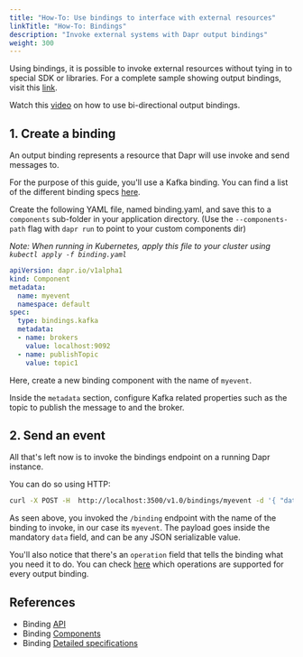 ```yaml
---
title: "How-To: Use bindings to interface with external resources"
linkTitle: "How-To: Bindings"
description: "Invoke external systems with Dapr output bindings"
weight: 300
---
```


Using bindings, it is possible to invoke external resources without tying in to special SDK or libraries.
For a complete sample showing output bindings, visit this [link](https://github.com/dapr/quickstarts/tree/master/bindings).

Watch this [video](https://www.youtube.com/watch?v=ysklxm81MTs&feature=youtu.be&t=1960) on how to use bi-directional output bindings.


## 1. Create a binding

An output binding represents a resource that Dapr will use invoke and send messages to.

For the purpose of this guide, you'll use a Kafka binding. You can find a list of the different binding specs [here](../../concepts/bindings/README.md).

Create the following YAML file, named binding.yaml, and save this to a `components` sub-folder in your application directory.
(Use the `--components-path` flag with `dapr run` to point to your custom components dir)

*Note: When running in Kubernetes, apply this file to your cluster using `kubectl apply -f binding.yaml`*

```yaml
apiVersion: dapr.io/v1alpha1
kind: Component
metadata:
  name: myevent
  namespace: default
spec:
  type: bindings.kafka
  metadata:
  - name: brokers
    value: localhost:9092
  - name: publishTopic
    value: topic1
```

Here, create a new binding component with the name of `myevent`.

Inside the `metadata` section, configure Kafka related properties such as the topic to publish the message to and the broker.

## 2. Send an event

All that's left now is to invoke the bindings endpoint on a running Dapr instance.

You can do so using HTTP:

```bash
curl -X POST -H  http://localhost:3500/v1.0/bindings/myevent -d '{ "data": { "message": "Hi!" }, "operation": "create" }'
```

As seen above, you invoked the `/binding` endpoint with the name of the binding to invoke, in our case its `myevent`.
The payload goes inside the mandatory `data` field, and can be any JSON serializable value.

You'll also notice that there's an `operation` field that tells the binding what you need it to do.
You can check [here](../../reference/specs/bindings) which operations are supported for every output binding.


## References

* Binding [API](https://github.com/dapr/docs/blob/master/reference/api/bindings_api.md)
* Binding [Components](https://github.com/dapr/docs/tree/master/concepts/bindings)
* Binding [Detailed specifications](https://github.com/dapr/docs/tree/master/reference/specs/bindings) 
